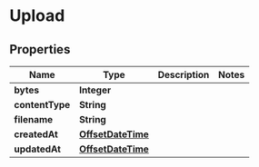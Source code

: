 
# Upload

## Properties
Name | Type | Description | Notes
------------ | ------------- | ------------- | -------------
**bytes** | **Integer** |  | 
**contentType** | **String** |  | 
**filename** | **String** |  | 
**createdAt** | [**OffsetDateTime**](OffsetDateTime.md) |  | 
**updatedAt** | [**OffsetDateTime**](OffsetDateTime.md) |  | 



